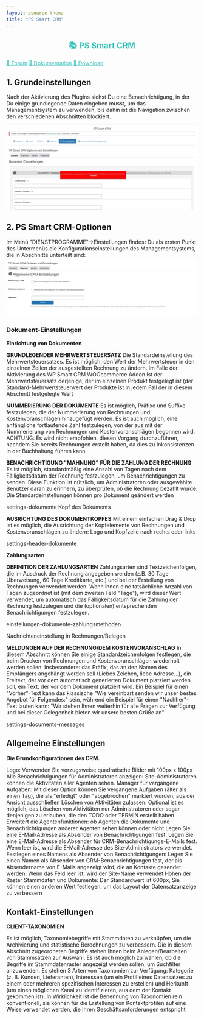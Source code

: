 ```yaml
---
layout: psource-theme
title: "PS Smart CRM"
---
```


<h2 align="center" style="color:#38c2bb;">📚 PS Smart CRM</h2>

<div class="menu">
  <a href="https://github.com/cp-psource/cp-smart-crm/discussions" style="color:#38c2bb;">💬 Forum</a>
  <a href="dokumentation.html" style="color:#38c2bb;">📝 Dokumentation</a>
  <a href="https://github.com/cp-psource/cp-smart-crm/releases" style="color:#38c2bb;">📝 Download</a>
</div>

## 1. Grundeinstellungen

Nach der Aktivierung des Plugins siehst Du eine Benachrichtigung, in der Du einige grundlegende Daten eingeben musst, um das Managementsystem zu verwenden, bis dahin ist die Navigation zwischen den verschiedenen Abschnitten blockiert.

![crm-einrichtung.jpeg](assets/images/crm-einrichtung.jpeg)

## 2. PS Smart CRM-Optionen

Im Menü "DIENSTPROGRAMME"->Einstellungen findest Du als ersten Punkt des Untermenüs die Konfigurationseinstellungen des Managementsystems, die in Abschnitte unterteilt sind:
![cp-smart-crm-optionen.jpeg](assets/images/cp-smart-crm-optionen.jpeg)

### Dokument-Einstellungen

**Einrichtung von Dokumenten**

**GRUNDLEGENDER MEHRWERTSTEUERSATZ**
Die Standardeinstellung des Mehrwertsteuersatzes. Es ist möglich, den Wert der Mehrwertsteuer in den einzelnen Zeilen der ausgestellten Rechnung zu ändern.
Im Falle der Aktivierung des WP Smart CRM WOOcommerce Addon ist der Mehrwertsteuersatz derjenige, der im einzelnen Produkt festgelegt ist (der Standard-Mehrwertsteuerwert der Produkte ist in jedem Fall der in diesem Abschnitt festgelegte Wert

**NUMMERIERUNG DER DOKUMENTE**
Es ist möglich, Präfixe und Suffixe festzulegen, die der Nummerierung von Rechnungen und Kostenvoranschlägen hinzugefügt werden. Es ist auch möglich, eine anfängliche fortlaufende Zahl festzulegen, von der aus mit der Nummerierung von Rechnungen und Kostenvoranschlägen begonnen wird.
ACHTUNG: Es wird nicht empfohlen, diesen Vorgang durchzuführen, nachdem Sie bereits Rechnungen erstellt haben, da dies zu Inkonsistenzen in der Buchhaltung führen kann

**BENACHRICHTIGUNG "MAHNUNG" FÜR DIE ZAHLUNG DER RECHNUNG**
Es ist möglich, standardmäßig eine Anzahl von Tagen nach dem Fälligkeitsdatum der Rechnung festzulegen, um Benachrichtigungen zu senden. Diese Funktion ist nützlich, um Administratoren oder ausgewählte Benutzer daran zu erinnern, zu überprüfen, ob die Rechnung bezahlt wurde. Die Standardeinstellungen können pro Dokument geändert werden


settings-dokumente
Kopf des Dokuments

**AUSRICHTUNG DES DOKUMENTKOPFES**
Mit einem einfachen Drag & Drop ist es möglich, die Ausrichtung der Kopfelemente von Rechnungen und Kostenvoranschlägen zu ändern: Logo und Kopfzeile nach rechts oder links

settings-header-dokumente

**Zahlungsarten**

**DEFINITION DER ZAHLUNGSARTEN**
Zahlungsarten sind Textzeichenfolgen, die im Ausdruck der Rechnung angegeben werden (z.B. 30 Tage Überweisung, 60 Tage Kreditkarte, etc.) und bei der Erstellung von Rechnungen verwendet werden.
Wenn ihnen eine tatsächliche Anzahl von Tagen zugeordnet ist (mit dem zweiten Feld "Tage"), wird dieser Wert verwendet, um automatisch das Fälligkeitsdatum für die Zahlung der Rechnung festzulegen und die (optionalen) entsprechenden Benachrichtigungen festzulegen.

einstellungen-dokumente-zahlungsmethoden

Nachrichteneinstellung in Rechnungen/Belegen

**MELDUNGEN AUF DER RECHNUNG/DEM KOSTENVORANSCHLAG**
In diesem Abschnitt können Sie einige Standardzeichenfolgen festlegen, die beim Drucken von Rechnungen und Kostenvoranschlägen wiederholt werden sollen.
Insbesondere: das Präfix, das an den Namen des Empfängers angehängt werden soll (Liebes Zeichen, liebe Adresse...), ein Freitext, der vor dem automatisch generierten Dokument platziert werden soll, ein Text, der vor dem Dokument platziert wird. Ein Beispiel für einen "Vorher"-Text kann das klassische "Wie vereinbart senden wir unser bestes Angebot für Folgendes:" sein, während ein Beispiel für einen "Nachher"-Text lauten kann: "Wir stehen Ihnen weiterhin für alle Fragen zur Verfügung und bei dieser Gelegenheit bieten wir unsere besten Grüße an"

settings-documents-messages

## Allgemeine Einstellungen

**Die Grundkonfigurationen des CRM.**

Logo: Verwenden Sie vorzugsweise quadratische Bilder mit 100px x 100px
Alle Benachrichtigungen für Administratoren anzeigen: Site-Administratoren können die Aktivitäten aller Agenten sehen.
Manager für vergangene Aufgaben: Mit dieser Option können Sie vergangene Aufgaben (älter als einen Tag), die als "erledigt" oder "abgebrochen" markiert wurden, aus der Ansicht ausschließen
Löschen von Aktivitäten zulassen: Optional ist es möglich, das Löschen von Aktivitäten nur Administratoren oder sogar denjenigen zu erlauben, die den TODO oder TERMIN erstellt haben
Erweitert die Agentenfunktionen: ob Agenten die Dokumente und Benachrichtigungen anderer Agenten sehen können oder nicht
Legen Sie eine E-Mail-Adresse als Absender von Benachrichtigungen fest:
Legen Sie eine E-Mail-Adresse als Absender für CRM-Benachrichtigungs-E-Mails
fest. Wenn leer ist, wird die E-Mail-Adresse des Site-Administrators verwendet.
Festlegen eines Namens als Absender von Benachrichtigungen:
Legen Sie einen Namen als Absender von CRM-Benachrichtigungen fest, der als Absendername von E-Mails angezeigt wird, die an Kontakte gesendet werden. Wenn das Feld leer ist, wird der Site-Name verwendet
Höhen der Raster Stammdaten und Dokumente: Der Standardwert ist 600px, Sie können einen anderen Wert festlegen, um das Layout der Datensatzanzeige zu verbessern

## Kontakt-Einstellungen

**CLIENT-TAXONOMIEN**

Es ist möglich, Taxonomiebegriffe mit Stammdaten zu verknüpfen, um die Archivierung und statistische Berechnungen zu verbessern.
Die in diesem Abschnitt zugeordneten Begriffe stehen Ihnen beim Anlegen/Bearbeiten von Stammsätzen zur Auswahl. Es ist auch möglich zu wählen, ob die Begriffe im Stammdatenraster angezeigt werden sollen, um Suchfilter anzuwenden.
Es stehen 3 Arten von Taxonomien zur Verfügung: Kategorie (z. B. Kunden, Lieferanten), Interessen (um ein Profil eines Datensatzes zu einem oder mehreren spezifischen Interessen zu erstellen) und Herkunft (um einen möglichen Kanal zu identifizieren, aus dem der Kontakt gekommen ist). In Wirklichkeit ist die Benennung von Taxonomien rein konventionell, sie können für die Erstellung von Kontaktprofilen auf eine Weise verwendet werden, die Ihren Geschäftsanforderungen entspricht